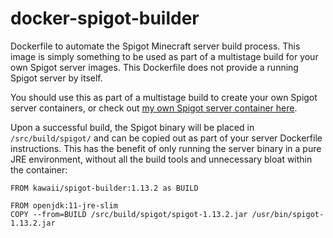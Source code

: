 # docker-spigot-builder

Dockerfile to automate the Spigot Minecraft server build process. This image is simply something to be used as part of a  multistage build for your own Spigot server images. This Dockerfile does not provide a running Spigot server by itself.

You should use this as part of a multistage build to create your own Spigot server containers, or check out [my own Spigot server container here](https://github.com/kawaii/docker-spigot-server).

Upon a successful build, the Spigot binary will be placed in `/src/build/spigot/` and can be copied out as part of your server Dockerfile instructions. This has the benefit of only running the server binary in a pure JRE environment, without all the build tools and unnecessary bloat within the container:

```
FROM kawaii/spigot-builder:1.13.2 as BUILD

FROM openjdk:11-jre-slim
COPY --from=BUILD /src/build/spigot/spigot-1.13.2.jar /usr/bin/spigot-1.13.2.jar
```
